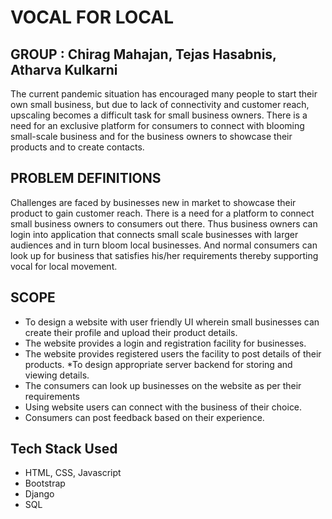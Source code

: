 # VOCAL FOR LOCAL #
## GROUP : Chirag Mahajan, Tejas Hasabnis, Atharva Kulkarni ## 
The current pandemic situation has encouraged many people to start
their own small business, but due to lack of connectivity and customer
reach, upscaling becomes a difficult task for small business owners.
There is a need for an exclusive platform for consumers to connect with
blooming small-scale business and for the business owners to showcase
their products and to create contacts.

## PROBLEM DEFINITIONS ##
Challenges are faced by businesses new in market to showcase their
product to gain customer reach. There is a need for a platform to connect
small business owners to consumers out there. Thus business owners can
login into application that connects small scale businesses with larger
audiences and in turn bloom local businesses. And normal consumers can
look up for business that satisfies his/her requirements thereby
supporting vocal for local movement.

## SCOPE ##
* To design a website with user friendly UI wherein small businesses
can create their profile and upload their product details.
* The website provides a login and registration facility for businesses.
* The website provides registered users the facility to post details of
their products.
*To design appropriate server backend for storing and viewing details.
* The consumers can look up businesses on the website as per their
requirements
* Using website users can connect with the business of their choice.
* Consumers can post feedback based on their experience.

## Tech Stack Used ##
* HTML, CSS, Javascript
* Bootstrap
* Django
* SQL

